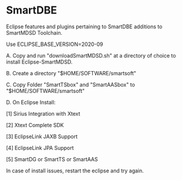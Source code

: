# SmartDBE
Eclipse features and plugins pertaining to SmartDBE additions to SmartMDSD Toolchain.

Use 
ECLIPSE_BASE_VERSION=2020-09

A. Copy and run "downloadSmartMDSD.sh" at a directory of choice to install Eclipse-SmartMDSD.

B. Create a directory "$HOME/SOFTWARE/smartsoft"

C. Copy Folder "SmartTSbox" and "SmartAASbox" to "$HOME/SOFTWARE/smartsoft"

D. On Eclipse Install:

[1] Sirius Integration with Xtext

[2] Xtext Complete SDK

[3] EclipseLink JAXB Support

[4] EclipseLink JPA Support

[5] SmartDG or SmartTS or SmartAAS

In case of install issues, restart the eclipse and try again.

